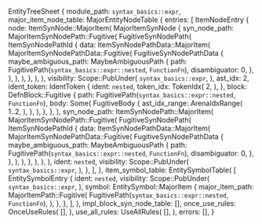 EntityTreeSheet {
    module_path: `syntax_basics::expr`,
    major_item_node_table: MajorEntityNodeTable {
        entries: [
            ItemNodeEntry {
                node: ItemSynNode::MajorItem(
                    MajorItemSynNode {
                        syn_node_path: MajorItemSynNodePath::Fugitive(
                            FugitiveSynNodePath(
                                ItemSynNodePathId {
                                    data: ItemSynNodePathData::MajorItem(
                                        MajorItemSynNodePathData::Fugitive(
                                            FugitiveSynNodePathData {
                                                maybe_ambiguous_path: MaybeAmbiguousPath {
                                                    path: FugitivePath(`syntax_basics::expr::nested`, `FunctionFn`),
                                                    disambiguator: 0,
                                                },
                                            },
                                        ),
                                    ),
                                },
                            ),
                        ),
                        visibility: Scope::PubUnder(
                            `syntax_basics::expr`,
                        ),
                        ast_idx: 2,
                        ident_token: IdentToken {
                            ident: `nested`,
                            token_idx: TokenIdx(
                                2,
                            ),
                        },
                        block: DefnBlock::Fugitive {
                            path: FugitivePath(`syntax_basics::expr::nested`, `FunctionFn`),
                            body: Some(
                                FugitiveBody {
                                    ast_idx_range: ArenaIdxRange(
                                        1..2,
                                    ),
                                },
                            ),
                        },
                    },
                ),
                syn_node_path: ItemSynNodePath::MajorItem(
                    MajorItemSynNodePath::Fugitive(
                        FugitiveSynNodePath(
                            ItemSynNodePathId {
                                data: ItemSynNodePathData::MajorItem(
                                    MajorItemSynNodePathData::Fugitive(
                                        FugitiveSynNodePathData {
                                            maybe_ambiguous_path: MaybeAmbiguousPath {
                                                path: FugitivePath(`syntax_basics::expr::nested`, `FunctionFn`),
                                                disambiguator: 0,
                                            },
                                        },
                                    ),
                                ),
                            },
                        ),
                    ),
                ),
                ident: `nested`,
                visibility: Scope::PubUnder(
                    `syntax_basics::expr`,
                ),
            },
        ],
    },
    item_symbol_table: EntitySymbolTable(
        [
            EntitySymbolEntry {
                ident: `nested`,
                visibility: Scope::PubUnder(
                    `syntax_basics::expr`,
                ),
                symbol: EntitySymbol::MajorItem {
                    major_item_path: MajorItemPath::Fugitive(
                        FugitivePath(`syntax_basics::expr::nested`, `FunctionFn`),
                    ),
                },
            },
        ],
    ),
    impl_block_syn_node_table: [],
    once_use_rules: OnceUseRules(
        [],
    ),
    use_all_rules: UseAllRules(
        [],
    ),
    errors: [],
}